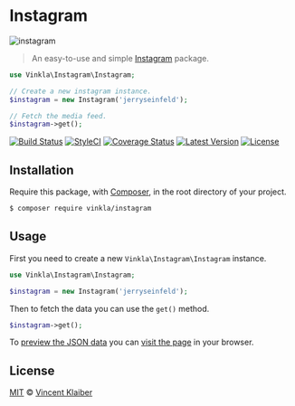 # Instagram

![instagram](https://cloud.githubusercontent.com/assets/499192/11020990/f0f31dea-8632-11e5-95b1-77e72c7ba271.png)

> An easy-to-use and simple [Instagram](https://www.instagram.com/) package.

```php
use Vinkla\Instagram\Instagram;

// Create a new instagram instance.
$instagram = new Instagram('jerryseinfeld');

// Fetch the media feed.
$instagram->get();
```

[![Build Status](https://img.shields.io/travis/vinkla/instagram/master.svg?style=flat)](https://travis-ci.org/vinkla/instagram)
[![StyleCI](https://styleci.io/repos/27216826/shield?style=flat)](https://styleci.io/repos/27216826)
[![Coverage Status](https://img.shields.io/codecov/c/github/vinkla/instagram.svg?style=flat)](https://codecov.io/github/vinkla/instagram)
[![Latest Version](https://img.shields.io/github/release/vinkla/instagram.svg?style=flat)](https://github.com/vinkla/instagram/releases)
[![License](https://img.shields.io/packagist/l/vinkla/instagram.svg?style=flat)](https://packagist.org/packages/vinkla/instagram)

## Installation

Require this package, with [Composer](https://getcomposer.org/), in the root directory of your project.

```bash
$ composer require vinkla/instagram
```

## Usage

First you need to create a new `Vinkla\Instagram\Instagram` instance.

```php
use Vinkla\Instagram\Instagram;

$instagram = new Instagram('jerryseinfeld');
```

Then to fetch the data you can use the `get()` method.

```php
$instagram->get();
```

To [preview the JSON data](https://www.instagram.com/jerryseinfeld/media) you can [visit the page](https://www.instagram.com/jerryseinfeld/media) in your browser.

## License

[MIT](LICENSE) © [Vincent Klaiber](https://vinkla.com)
